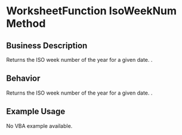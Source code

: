 # WorksheetFunction IsoWeekNum Method

## Business Description
Returns the ISO week number of the year for a given date. .

## Behavior
Returns the ISO week number of the year for a given date. .

## Example Usage
No VBA example available.